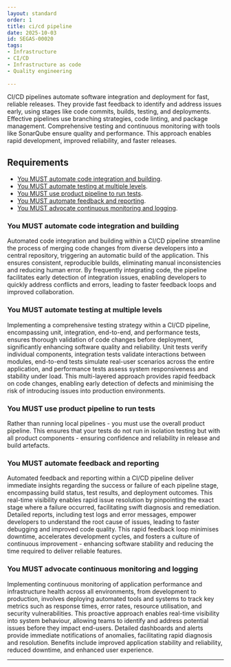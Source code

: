 ```yaml
---
layout: standard
order: 1
title: ci/cd pipeline
date: 2025-10-03
id: SEGAS-00020
tags:
- Infrastructure
- CI/CD
- Infrastructure as code
- Quality engineering
  
---
```

CI/CD pipelines automate software integration and deployment for fast, reliable releases. They provide fast feedback to identify and address issues early, using stages like code commits, builds, testing, and deployments. Effective pipelines use branching strategies, code linting, and package management. Comprehensive testing and continuous monitoring with tools like SonarQube ensure quality and performance. This approach enables rapid development, improved reliability, and faster releases.


## Requirements

- 	[You MUST automate code integration and building](#You-MUST-automate-code-integration-and-building).
- 	[You MUST automate testing at multiple levels](#You-MUST-automate-testing-at-multiple-levels).
- 	[You MUST use product pipeline to run tests](#You-MUST-use-product-pipeline-to-run-tests).
- 	[You MUST automate feedback and reporting](#You-MUST-automate-feedback-and-reporting).
- 	[You MUST advocate continuous monitoring and logging](#You-MUST-advocate-continuous-monitoring-and-logging).


### 	You MUST automate code integration and building

Automated code integration and building within a CI/CD pipeline streamline the process of merging code changes from diverse developers into a central repository, triggering an automatic build of the application. This ensures consistent, reproducible builds, eliminating manual inconsistencies and reducing human error. By frequently integrating code, the pipeline facilitates early detection of integration issues, enabling developers to quickly address conflicts and errors, leading to faster feedback loops and improved collaboration. 

### 	You MUST automate testing at multiple levels

Implementing a comprehensive testing strategy within a CI/CD pipeline, encompassing unit, integration, end-to-end, and performance tests, ensures thorough validation of code changes before deployment, significantly enhancing software quality and reliability. Unit tests verify individual components, integration tests validate interactions between modules, end-to-end tests simulate real-user scenarios across the entire application, and performance tests assess system responsiveness and stability under load. This multi-layered approach provides rapid feedback on code changes, enabling early detection of defects and minimising the risk of introducing issues into production environments. 

### 	You MUST use product pipeline to run tests

Rather than running local pipelines - you must use the overall product pipeline. This ensures that your tests do not run in isolation testing but with all product components - ensuring confidence and reliability in release and build artefacts.


### 	You MUST automate feedback and reporting

Automated feedback and reporting within a CI/CD pipeline deliver immediate insights regarding the success or failure of each pipeline stage, encompassing build status, test results, and deployment outcomes. This real-time visibility enables rapid issue resolution by pinpointing the exact stage where a failure occurred, facilitating swift diagnosis and remediation. Detailed reports, including test logs and error messages, empower developers to understand the root cause of issues, leading to faster debugging and improved code quality. This rapid feedback loop minimises downtime, accelerates development cycles, and fosters a culture of continuous improvement - enhancing software stability and reducing the time required to deliver reliable features.

### 	You MUST advocate continuous monitoring and logging

Implementing continuous monitoring of application performance and infrastructure health across all environments, from development to production, involves deploying automated tools and systems to track key metrics such as response times, error rates, resource utilisation, and security vulnerabilities. This proactive approach enables real-time visibility into system behaviour, allowing teams to identify and address potential issues before they impact end-users. Detailed dashboards and alerts provide immediate notifications of anomalies, facilitating rapid diagnosis and resolution. Benefits include improved application stability and reliability, reduced downtime, and enhanced user experience.  

---
